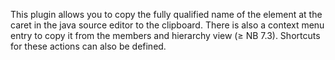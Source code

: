 This plugin allows you to copy the fully qualified name of the element at the caret in the java source editor to the clipboard. There is also a context menu entry to copy it from the members and hierarchy view (&ge; NB 7.3). Shortcuts for these actions can also be defined.

